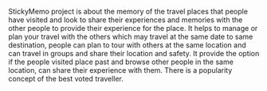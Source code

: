 StickyMemo project is about the memory of the travel places that people have visited and look to share their experiences and memories with the other people to provide their experience for the place.
It helps to manage or plan your travel with the others which may travel at the same date to same destination, people can plan to tour with others at the same location and can travel in groups and share their location and safety.
It provide the option if the people visited place past and browse other people in the same location, can share their experience with them.
There is a popularity concept of the best voted traveller.
